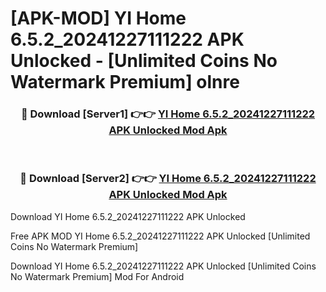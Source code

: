 # [APK-MOD] YI Home 6.5.2_20241227111222 APK Unlocked - [Unlimited Coins No Watermark Premium] olnre



<div align="center">
<h3>🔴 Download [Server1] 👉👉 <a href="https://momento.my/?title=YI_Home_6.5.2_20241227111222_APK_Unlocked">YI Home 6.5.2_20241227111222 APK Unlocked Mod Apk</a></h3><br>

<h3>🔴 Download [Server2] 👉👉 <a href="https://momento.my/?title=YI_Home_6.5.2_20241227111222_APK_Unlocked">YI Home 6.5.2_20241227111222 APK Unlocked Mod Apk</a></h3>
</div>



Download YI Home 6.5.2_20241227111222 APK Unlocked 

Free APK MOD YI Home 6.5.2_20241227111222 APK Unlocked [Unlimited Coins No Watermark Premium]

Download YI Home 6.5.2_20241227111222 APK Unlocked [Unlimited Coins No Watermark Premium] Mod For Android
